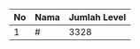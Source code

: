 | No | Nama            | Jumlah Level |
|----|-----------------|--------------|
| 1  | #    |    3328        |
